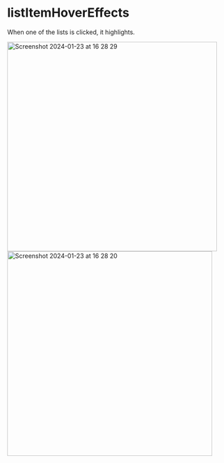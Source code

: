 # listItemHoverEffects
When one of the lists is clicked, it highlights.

<img width="482" alt="Screenshot 2024-01-23 at 16 28 29" src="https://github.com/nursematurhan/listItemHoverEffects/assets/94144190/15f01e9a-67ff-4b19-96a4-fba2c031ce37">
<img width="471" alt="Screenshot 2024-01-23 at 16 28 20" src="https://github.com/nursematurhan/listItemHoverEffects/assets/94144190/4ee0f91b-b3f3-4017-9882-4e7cc575b509">




